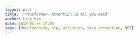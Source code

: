 ```yaml
---
layout: post
title: 'Transformer- Attention is All you need'
author: kion.kim
date: 2018-0x-xx 17:00
tags: [deeplearning, nlp, attention, skip connection, NMT]
---
```

